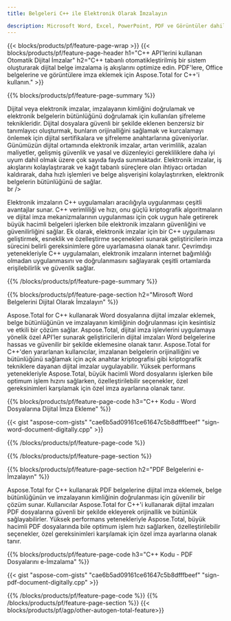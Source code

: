 ```yaml
---
title: Belgeleri C++ ile Elektronik Olarak İmzalayın 

description: Microsoft Word, Excel, PowerPoint, PDF ve Görüntüler dahil dosyaları C++ uygulamanız aracılığıyla imzalamak için dijital imzayı kullanın. Uygulama aracılığıyla çevrimiçi olarak e-İmza ekleyin.
---
```


{{< blocks/products/pf/feature-page-wrap >}}
{{< blocks/products/pf/feature-page-header h1="C++ API'lerini kullanan Otomatik Dijital İmzalar" h2="C++ tabanlı otomatikleştirilmiş bir sistem oluşturarak dijital belge imzalama iş akışlarını optimize edin. PDF'lere, Office belgelerine ve görüntülere imza eklemek için Aspose.Total for C++'i kullanın." >}}

{{% blocks/products/pf/feature-page-summary %}}

Dijital veya elektronik imzalar, imzalayanın kimliğini doğrulamak ve elektronik belgelerin bütünlüğünü doğrulamak için kullanılan şifreleme teknikleridir. Dijital dosyalara güvenli bir şekilde eklenen benzersiz bir tanımlayıcı oluşturmak, bunların orijinalliğini sağlamak ve kurcalamayı önlemek için dijital sertifikalara ve şifreleme anahtarlarına güveniyorlar. Günümüzün dijital ortamında elektronik imzalar, artan verimlilik, azalan maliyetler, gelişmiş güvenlik ve yasal ve düzenleyici gerekliliklere daha iyi uyum dahil olmak üzere çok sayıda fayda sunmaktadır. Elektronik imzalar, iş akışlarını kolaylaştırarak ve kağıt tabanlı süreçlere olan ihtiyacı ortadan kaldırarak, daha hızlı işlemleri ve belge alışverişini kolaylaştırırken, elektronik belgelerin bütünlüğünü de sağlar. <br /> br />

Elektronik imzaların C++ uygulamaları aracılığıyla uygulanması çeşitli avantajlar sunar. C++ verimliliği ve hızı, onu güçlü kriptografik algoritmaların ve dijital imza mekanizmalarının uygulanması için çok uygun hale getirerek büyük hacimli belgeleri işlerken bile elektronik imzaların güvenliğini ve güvenilirliğini sağlar. Ek olarak, elektronik imzalar için bir C++ uygulaması geliştirmek, esneklik ve özelleştirme seçenekleri sunarak geliştiricilerin imza sürecini belirli gereksinimlere göre uyarlamasına olanak tanır. Çevrimdışı yetenekleriyle C++ uygulamaları, elektronik imzaların internet bağımlılığı olmadan uygulanmasını ve doğrulanmasını sağlayarak çeşitli ortamlarda erişilebilirlik ve güvenlik sağlar. 

{{% /blocks/products/pf/feature-page-summary  %}}

{{% blocks/products/pf/feature-page-section  h2="Mirosoft Word Belgelerini Dijital Olarak İmzalayın" %}}

Aspose.Total for C++ kullanarak Word dosyalarına dijital imzalar eklemek, belge bütünlüğünün ve imzalayanın kimliğinin doğrulanması için kesintisiz ve etkili bir çözüm sağlar. Aspose.Total, dijital imza işlevlerini uygulamaya yönelik özel API'ler sunarak geliştiricilerin dijital imzaları Word belgelerine hassas ve güvenilir bir şekilde eklemesine olanak tanır. Aspose.Total for C++'den yararlanan kullanıcılar, imzalanan belgelerin orijinalliğini ve bütünlüğünü sağlamak için açık anahtar kriptografisi gibi kriptografik tekniklere dayanan dijital imzalar uygulayabilir. Yüksek performans yetenekleriyle Aspose.Total, büyük hacimli Word dosyalarını işlerken bile optimum işlem hızını sağlarken, özelleştirilebilir seçenekler, özel gereksinimleri karşılamak için özel imza ayarlarına olanak tanır. 

{{% blocks/products/pf/feature-page-code h3="C++ Kodu - Word Dosyalarına Dijital İmza Ekleme" %}}

{{< gist "aspose-com-gists" "cae6b5ad09161ce61647c5b8dfffbeef" "sign-word-document-digitally.cpp" >}}

{{% /blocks/products/pf/feature-page-code  %}}

{{% /blocks/products/pf/feature-page-section %}}

{{% blocks/products/pf/feature-page-section  h2="PDF Belgelerini e-İmzalayın" %}}

Aspose.Total for C++ kullanarak PDF belgelerine dijital imza eklemek, belge bütünlüğünün ve imzalayanın kimliğinin doğrulanması için güvenilir bir çözüm sunar.  Kullanıcılar Aspose.Total for C++'i kullanarak dijital imzaları PDF dosyalarına güvenli bir şekilde ekleyerek orijinallik ve bütünlük sağlayabilirler. Yüksek performans yetenekleriyle Aspose.Total, büyük hacimli PDF dosyalarında bile optimum işlem hızı sağlarken, özelleştirilebilir seçenekler, özel gereksinimleri karşılamak için özel imza ayarlarına olanak tanır.

{{% blocks/products/pf/feature-page-code h3="C++ Kodu - PDF Dosyalarını e-İmzalama" %}}

{{< gist "aspose-com-gists" "cae6b5ad09161ce61647c5b8dfffbeef" "sign-pdf-document-digitally.cpp" >}}

{{% /blocks/products/pf/feature-page-code  %}}
{{% /blocks/products/pf/feature-page-section %}}
{{< blocks/products/pf/agp/other-autogen-total-feature>}}
